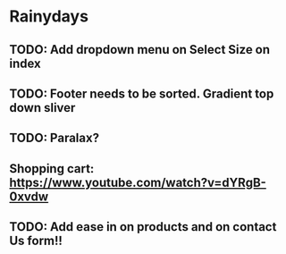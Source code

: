 # Rainydays

## TODO: Add dropdown menu on Select Size on index

## TODO: Footer needs to be sorted. Gradient top down sliver

## TODO: Paralax? 

## Shopping cart: https://www.youtube.com/watch?v=dYRgB-0xvdw

## TODO: Add ease in on products and on contact Us form!!
